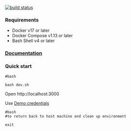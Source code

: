 [![build status](https://moiden.com/dmoiseenko/wen/badges/master/build.svg)](https://moiden.com/dmoiseenko/wen/commits/master)

### Requirements ###

* Docker v17 or later
* Docker Compose v1.13 or later
* Bash Shell v4 or later

### [Documentation](https://moiden.com/dmoiseenko/wen/wikis/home) ###

### Quick start ###

```
#bash

bash dev.sh
```

Open http://localhost:3000

Use [Demo credentials](https://moiden.com/dmoiseenko/wen/wikis/demo-credentials)

```
#bash
#to return back to host machine and clean up environment

exit
```